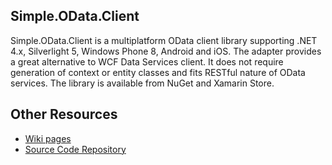 ## Simple.OData.Client

Simple.OData.Client is a multiplatform OData client library supporting .NET 4.x, Silverlight 5, Windows Phone 8, Android and iOS. The adapter provides a great alternative to WCF Data Services client. It does not require generation of context or entity classes and fits RESTful nature of OData services. The library is available from NuGet and Xamarin Store.

## Other Resources

* [Wiki pages](https://github.com/object/Simple.OData.Client/wiki)
* [Source Code Repository](https://github.com/object/Simple.OData.Client)


